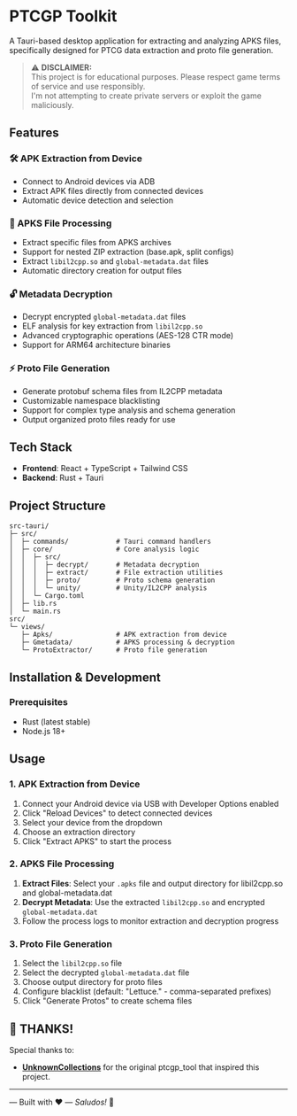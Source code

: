 # PTCGP Toolkit

A Tauri-based desktop application for extracting and analyzing APKS files, specifically designed for PTCG data extraction and proto file generation.


> ⚠️ **DISCLAIMER:**  
> This project is for educational purposes. Please respect game terms of service and use responsibly.  
> I'm not attempting to create private servers or exploit the game maliciously.


## Features

### 🛠️ APK Extraction from Device
- Connect to Android devices via ADB
- Extract APK files directly from connected devices
- Automatic device detection and selection

### 📱 APKS File Processing
- Extract specific files from APKS archives
- Support for nested ZIP extraction (base.apk, split configs)
- Extract `libil2cpp.so` and `global-metadata.dat` files
- Automatic directory creation for output files

### 🔓 Metadata Decryption
- Decrypt encrypted `global-metadata.dat` files
- ELF analysis for key extraction from `libil2cpp.so`
- Advanced cryptographic operations (AES-128 CTR mode)
- Support for ARM64 architecture binaries

### ⚡ Proto File Generation
- Generate protobuf schema files from IL2CPP metadata
- Customizable namespace blacklisting
- Support for complex type analysis and schema generation
- Output organized proto files ready for use

## Tech Stack

- **Frontend**: React + TypeScript + Tailwind CSS
- **Backend**: Rust + Tauri

## Project Structure

```
src-tauri/
├─ src/
│  ├─ commands/            # Tauri command handlers
│  ├─ core/                # Core analysis logic
│  │  ├─ src/
│  │  │  ├─ decrypt/       # Metadata decryption
│  │  │  ├─ extract/       # File extraction utilities
│  │  │  ├─ proto/         # Proto schema generation
│  │  │  └─ unity/         # Unity/IL2CPP analysis
│  │  └─ Cargo.toml
│  ├─ lib.rs
│  └─ main.rs
src/
└─ views/
   ├─ Apks/                # APK extraction from device
   ├─ Gmetadata/           # APKS processing & decryption
   └─ ProtoExtractor/      # Proto file generation
```

## Installation & Development

### Prerequisites
- Rust (latest stable)
- Node.js 18+

## Usage

### 1. APK Extraction from Device
1. Connect your Android device via USB with Developer Options enabled
2. Click "Reload Devices" to detect connected devices
3. Select your device from the dropdown
4. Choose an extraction directory
5. Click "Extract APKS" to start the process

### 2. APKS File Processing
1. **Extract Files**: Select your `.apks` file and output directory for libil2cpp.so and global-metadata.dat
2. **Decrypt Metadata**: Use the extracted `libil2cpp.so` and encrypted `global-metadata.dat`
3. Follow the process logs to monitor extraction and decryption progress

### 3. Proto File Generation
1. Select the `libil2cpp.so` file
2. Select the decrypted `global-metadata.dat` file  
3. Choose output directory for proto files
4. Configure blacklist (default: "Lettuce." - comma-separated prefixes)
5. Click "Generate Protos" to create schema files

## 🙏 THANKS!
Special thanks to:
- **[UnknownCollections](https://github.com/UnknownCollections/ptcgp_tool)** for the original ptcgp_tool that inspired this project.

---

— Built with ❤️  — _Saludos!_ 👋